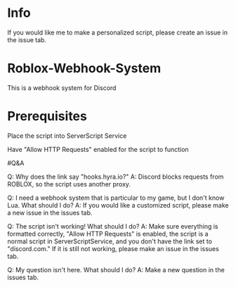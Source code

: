 # Info

If you would like me to make a personalized script, please create an issue in the issue tab.


# Roblox-Webhook-System

This is a webhook system for Discord

# Prerequisites

Place the script into ServerScript Service

Have "Allow HTTP Requests" enabled for the script to function

#Q&A

Q: Why does the link say "hooks.hyra.io?"
A: Discord blocks requests from ROBLOX, so the script uses another proxy.

Q: I need a webhook system that is particular to my game, but I don't know Lua. What should I do?
A: If you would like a customized script, please make a new issue in the issues tab.

Q: The script isn't working! What should I do?
A: Make sure everything is formatted correctly, "Allow HTTP Requests" is enabled, the script is a normal script in ServerScriptService, and you don't have the link set to "discord.com." If it is still not working, please make an issue in the issues tab.

Q: My question isn't here. What should I do?
A: Make a new question in the issues tab.
